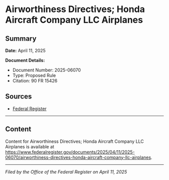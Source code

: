 # Airworthiness Directives; Honda Aircraft Company LLC Airplanes

## Summary

**Date:** April 11, 2025

**Document Details:**
- Document Number: 2025-06070
- Type: Proposed Rule
- Citation: 90 FR 15426

## Sources
- [Federal Register](https://www.federalregister.gov/documents/2025/04/11/2025-06070/airworthiness-directives-honda-aircraft-company-llc-airplanes)

---

## Content

Content for Airworthiness Directives; Honda Aircraft Company LLC Airplanes is available at https://www.federalregister.gov/documents/2025/04/11/2025-06070/airworthiness-directives-honda-aircraft-company-llc-airplanes.

---

*Filed by the Office of the Federal Register on April 11, 2025*
